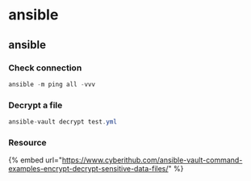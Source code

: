# ansible

## ansible

### Check connection

```csharp
ansible -m ping all -vvv
```

### Decrypt a file

```csharp
ansible-vault decrypt test.yml 
```

### Resource

{% embed url="https://www.cyberithub.com/ansible-vault-command-examples-encrypt-decrypt-sensitive-data-files/" %}





